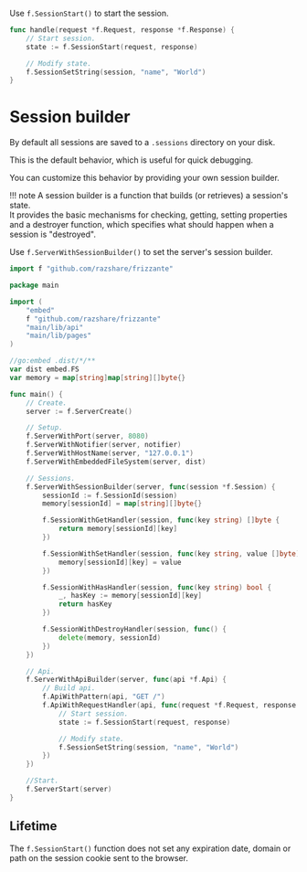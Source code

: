 Use `f.SessionStart()` to start the session.

```go
func handle(request *f.Request, response *f.Response) {
    // Start session.
    state := f.SessionStart(request, response)

	// Modify state.
	f.SessionSetString(session, "name", "World")
}
```

# Session builder

By default all sessions are saved to a `.sessions` directory on your disk.

This is the default behavior, which is useful for quick debugging.

You can customize this behavior by  providing your own session builder.

!!! note
	A session builder is a function that builds (or retrieves) a session's state.<br/>
	It provides the basic mechanisms for checking, getting, setting properties and a destroyer function, which specifies what should happen when a session is "destroyed".

Use `f.ServerWithSessionBuilder()` to set the server's session builder.

```go
import f "github.com/razshare/frizzante"

package main

import (
	"embed"
	f "github.com/razshare/frizzante"
	"main/lib/api"
	"main/lib/pages"
)

//go:embed .dist/*/**
var dist embed.FS
var memory = map[string]map[string][]byte{}

func main() {
	// Create.
	server := f.ServerCreate()

	// Setup.
	f.ServerWithPort(server, 8080)
	f.ServerWithNotifier(server, notifier)
	f.ServerWithHostName(server, "127.0.0.1")
	f.ServerWithEmbeddedFileSystem(server, dist)

	// Sessions.
	f.ServerWithSessionBuilder(server, func(session *f.Session) {
		sessionId := f.SessionId(session)
		memory[sessionId] = map[string][]byte{}

		f.SessionWithGetHandler(session, func(key string) []byte {
			return memory[sessionId][key]
		})

		f.SessionWithSetHandler(session, func(key string, value []byte) {
			memory[sessionId][key] = value
		})

		f.SessionWithHasHandler(session, func(key string) bool {
			_, hasKey := memory[sessionId][key]
			return hasKey
		})

		f.SessionWithDestroyHandler(session, func() {
			delete(memory, sessionId)
		})
	})

	// Api.
	f.ServerWithApiBuilder(server, func(api *f.Api) {
		// Build api.
		f.ApiWithPattern(api, "GET /")
		f.ApiWithRequestHandler(api, func(request *f.Request, response *f.Response) {
			// Start session.
			state := f.SessionStart(request, response)

			// Modify state.
			f.SessionSetString(session, "name", "World")
		})
	})

	//Start.
	f.ServerStart(server)
}
```

## Lifetime

The `f.SessionStart()` function does not set any expiration date, domain or path on the session cookie sent to the browser.